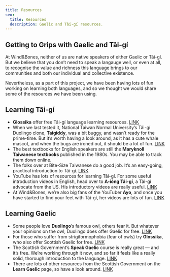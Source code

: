 ```yaml
---
title: Resources
seo:
  title: Resources
  description: Gaelic and Tâi-gí resources.
---
```


## Getting to Grips with Gaelic and Tâi-gí

At Wind&Bones, neither of us are native speakers of either Gaelic or Tâi-gí. But we believe that you don’t need to speak a langauge well, or even at all, to recognise the value and richness this language brings to our communities and both our individual and collective existence.

Nevertheless, as a part of this project, we have been having lots of fun working on learning both languages, and so we thought we would share some of the resources we have been using.

## Learning Tâi-gí

- **Glossika** offer free Tâi-gí language learning resources. [LINK](https://ai.glossika.com)
- When we last tested it, National Taiwan Normal University’s Tâi-gí Duolingo clone, **Taigiddy**, was a bit buggy, and wasn’t ready for the prime-time. But it’s worth having a look around, as it has a cute whale mascot, and when the bugs are ironed out, it should be a lot of fun. [LINK](https://ai.glossika.com)
- The best textbooks for English speakers are still the **Maryknoll Taiwanese textbooks** published in the 1980s. You may be able to track them down online.
- The folks over at Bite-Size Taiwanese do a good job. It’s an easy-going, practical introduction to Tâi-gí. [LINK](https://bitesizetaiwanese.com/)
- YouTube has lots of resources for learning Tâi-gí. For some useful introduction videos in English, head over to **A-ióng Tâi-gí**, a Tâi-gí advocate from the US. His introductory videos are really useful. [LINK](https://www.youtube.com/channel/UC8Bj1AnLs3na054bM37BTNg)
- At Wind&Bones, we’re also big fans of the YouTuber **Ayo**, and once you have started to find your feet with Tâi-gí, her videos are lots of fun. [LINK](https://www.youtube.com/@a_yo__oy_a)

## Learning Gaelic

- Some people love **Duolingo**’s famous owl, others fear it. But whatever your opinions on the owl, Duolingo does offer Gaelic for free. [LINK](https://duolingo.com)
- For those who suffer from strigiformophobia (fear of owls) try **Glossika**, who also offer Scottish Gaelic for free. [LINK](https://ai.glossika.com)
- The Scottish Government’s **Speak Gaelic** course is really great — and it’s free. We’re working through it now, and so far it feels like a really solid, thorough introduction to the language. [LINK](https://speakgaelic.scot/)
- There are lots of other resources from the Scottish Government on the **Learn Gaelic** page, so have a look around. [LINK](https://learngaelic.net/)
